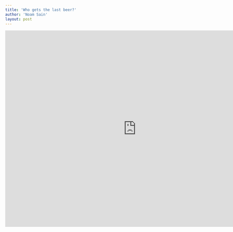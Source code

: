 ```yaml
---
title: 'Who gets the last beer?'
author: 'Noam Sain'
layout: post
---
```


<iframe allow="accelerometer; autoplay; clipboard-write; encrypted-media; gyroscope; picture-in-picture; web-share" allowfullscreen="" frameborder="0" height="630" loading="lazy" src="https://www.youtube.com/embed/Y9rUuS60vpI?feature=oembed" title="Fwd: Who gets the last beer" width="840"></iframe>